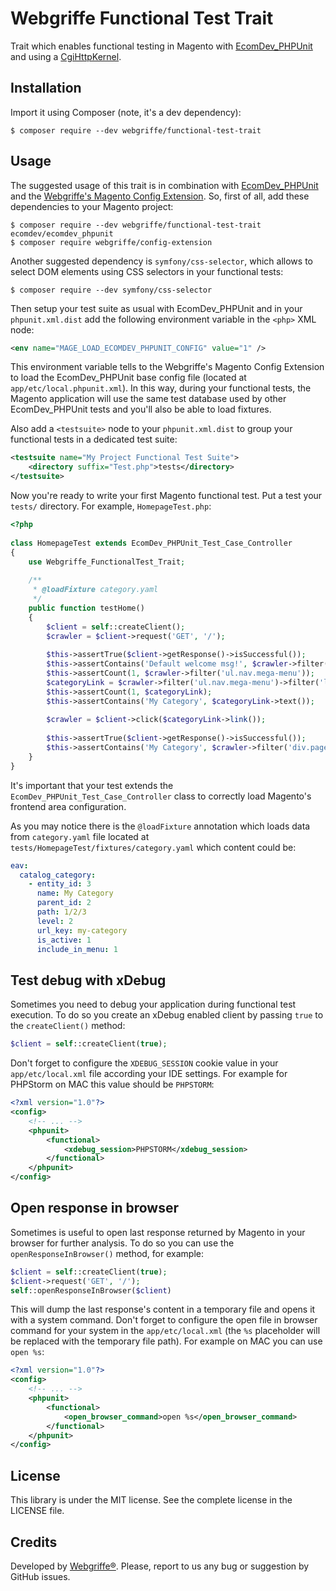Webgriffe Functional Test Trait
===============================

Trait which enables functional testing in Magento with [EcomDev_PHPUnit](https://github.com/EcomDev/EcomDev_PHPUnit) and using a [CgiHttpKernel](https://github.com/igorw/CgiHttpKernel).

Installation
------------

Import it using Composer (note, it's a dev dependency):

```
$ composer require --dev webgriffe/functional-test-trait
```
    
Usage
-----

The suggested usage of this trait is in combination with [EcomDev_PHPUnit](https://github.com/EcomDev/EcomDev_PHPUnit) and the [Webgriffe's Magento Config Extension](https://github.com/webgriffe/config-extension).
So, first of all, add these dependencies to your Magento project:

```
$ composer require --dev webgriffe/functional-test-trait ecomdev/ecomdev_phpunit
$ composer require webgriffe/config-extension
```	
	
Another suggested dependency is `symfony/css-selector`, which allows to select DOM elements using CSS selectors in your functional tests:

```
$ composer require --dev symfony/css-selector
```

Then setup your test suite as usual with EcomDev_PHPUnit and in your `phpunit.xml.dist` add the following environment variable in the `<php>` XML node:

```xml
<env name="MAGE_LOAD_ECOMDEV_PHPUNIT_CONFIG" value="1" />
```
	
This environment variable tells to the Webgriffe's Magento Config Extension to load the EcomDev\_PHPUnit base config file (located at `app/etc/local.phpunit.xml`). In this way, during your functional tests, the Magento application will use the same test database used by other EcomDev\_PHPUnit tests and you'll also be able to load fixtures.

Also add a `<testsuite>` node to your `phpunit.xml.dist` to group your functional tests in a dedicated test suite:

```xml
<testsuite name="My Project Functional Test Suite">
    <directory suffix="Test.php">tests</directory>
</testsuite>
``` 

Now you're ready to write your first Magento functional test. 
Put a test your `tests/` directory. For example, `HomepageTest.php`:

```php
<?php
	
class HomepageTest extends EcomDev_PHPUnit_Test_Case_Controller
{
    use Webgriffe_FunctionalTest_Trait;
	
    /**
     * @loadFixture category.yaml
     */
    public function testHome()
    {
        $client = self::createClient();
        $crawler = $client->request('GET', '/');
	
        $this->assertTrue($client->getResponse()->isSuccessful());
        $this->assertContains('Default welcome msg!', $crawler->filter('div.welcome-msg')->text());
        $this->assertCount(1, $crawler->filter('ul.nav.mega-menu'));
        $categoryLink = $crawler->filter('ul.nav.mega-menu')->filter('li')->eq(0)->filter('a');
        $this->assertCount(1, $categoryLink);
        $this->assertContains('My Category', $categoryLink->text());
	
        $crawler = $client->click($categoryLink->link());
	
        $this->assertTrue($client->getResponse()->isSuccessful());
        $this->assertContains('My Category', $crawler->filter('div.page-title h1')->text());
    }
}
```
It's important that your test extends the `EcomDev_PHPUnit_Test_Case_Controller` class to correctly load Magento's frontend area configuration.
	
As you may notice there is the `@loadFixture` annotation which loads data from `category.yaml` file located at `tests/HomepageTest/fixtures/category.yaml` which content could be:

```yaml
eav:
  catalog_category:
    - entity_id: 3
      name: My Category
      parent_id: 2
      path: 1/2/3
      level: 2
      url_key: my-category
      is_active: 1
      include_in_menu: 1
```

Test debug with xDebug
----------------------

Sometimes you need to debug your application during functional test execution. To do so you create an xDebug enabled client by passing `true` to the `createClient()` method:

```php
$client = self::createClient(true);
```
Don't forget to configure the `XDEBUG_SESSION` cookie value in your `app/etc/local.xml` file according your IDE settings. For example for PHPStorm on MAC this value should be `PHPSTORM`:

```xml
<?xml version="1.0"?>
<config>
	<!-- ... -->
	<phpunit>
        <functional>
            <xdebug_session>PHPSTORM</xdebug_session>
        </functional>
    </phpunit>
</config>
```

Open response in browser
------------------------
Sometimes is useful to open last response returned by Magento in your browser for further analysis. To do so you can use the `openResponseInBrowser()` method, for example:

```php
$client = self::createClient(true);
$client->request('GET', '/');
self::openResponseInBrowser($client)
```
This will dump the last response's content in a temporary file and opens it with a system command. Don't forget to configure the open file in browser command for your system in the `app/etc/local.xml` (the `%s` placeholder will be replaced with the temporary file path). For example on MAC you can use `open %s`:

```xml
<?xml version="1.0"?>
<config>
	<!-- ... -->
	<phpunit>
        <functional>
            <open_browser_command>open %s</open_browser_command>
        </functional>
    </phpunit>
</config>
```

License
-------

This library is under the MIT license. See the complete license in the LICENSE file.

Credits
-------

Developed by [Webgriffe®](http://www.webgriffe.com/). Please, report to us any bug or suggestion by GitHub issues.